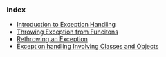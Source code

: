### Index

- [Introduction to Exception Handling](Exception_Handling_C-Cpp.md)
- [Throwing Exception from Funcitons](throwing-exceptions-from-functions.md)
- [Rethrowing an Exception](rethrowing-an-exception.md)
- [Exception handling Involving Classes and Objects](exception-handling-with-classes-and-objects.md)

